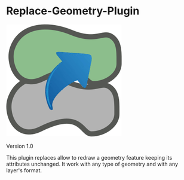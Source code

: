 # Replace-Geometry-Plugin

![image](https://github.com/ValPinnaSardinia/Replace-Geometry-Plugin/blob/main/ReplaceGeometry_large.png)



Version 1.0

This plugin replaces allow to redraw a geometry feature keeping its attributes unchanged. It work with any type of geometry and with any layer's format.
